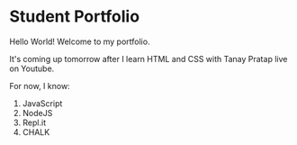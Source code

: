 # Student Portfolio

Hello World! Welcome to my portfolio.

It's coming up tomorrow after I learn HTML and CSS with Tanay Pratap live on Youtube.

For now, I know:

1. JavaScript
1. NodeJS
1. Repl.it
1. CHALK

